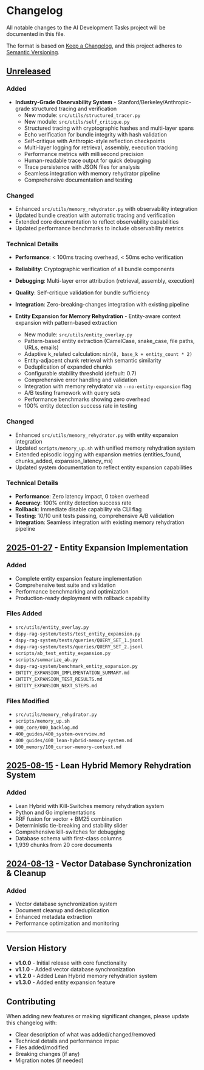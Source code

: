 # Changelog

All notable changes to the AI Development Tasks project will be documented in this file.

The format is based on [Keep a Changelog](https://keepachangelog.com/en/1.0.0/),
and this project adheres to [Semantic Versioning](https://semver.org/spec/v2.0.0.html).

## [Unreleased]

### Added
- **Industry-Grade Observability System** - Stanford/Berkeley/Anthropic-grade structured tracing and verification
  - New module: `src/utils/structured_tracer.py`
  - New module: `src/utils/self_critique.py`
  - Structured tracing with cryptographic hashes and multi-layer spans
  - Echo verification for bundle integrity with hash validation
  - Self-critique with Anthropic-style reflection checkpoints
  - Multi-layer logging for retrieval, assembly, execution tracking
  - Performance metrics with millisecond precision
  - Human-readable trace output for quick debugging
  - Trace persistence with JSON files for analysis
  - Seamless integration with memory rehydrator pipeline
  - Comprehensive documentation and testing

### Changed
- Enhanced `src/utils/memory_rehydrator.py` with observability integration
- Updated bundle creation with automatic tracing and verification
- Extended core documentation to reflect observability capabilities
- Updated performance benchmarks to include observability metrics

### Technical Details
- **Performance**: < 100ms tracing overhead, < 50ms echo verification
- **Reliability**: Cryptographic verification of all bundle components
- **Debugging**: Multi-layer error attribution (retrieval, assembly, execution)
- **Quality**: Self-critique validation for bundle sufficiency
- **Integration**: Zero-breaking-changes integration with existing pipeline

- **Entity Expansion for Memory Rehydration** - Entity-aware context expansion with pattern-based extraction
  - New module: `src/utils/entity_overlay.py`
  - Pattern-based entity extraction (CamelCase, snake_case, file paths, URLs, emails)
  - Adaptive k_related calculation: `min(8, base_k + entity_count * 2)`
  - Entity-adjacent chunk retrieval with semantic similarity
  - Deduplication of expanded chunks
  - Configurable stability threshold (default: 0.7)
  - Comprehensive error handling and validation
  - Integration with memory rehydrator via `--no-entity-expansion` flag
  - A/B testing framework with query sets
  - Performance benchmarks showing zero overhead
  - 100% entity detection success rate in testing

### Changed
- Enhanced `src/utils/memory_rehydrator.py` with entity expansion integration
- Updated `scripts/memory_up.sh` with unified memory rehydration system
- Extended episodic logging with expansion metrics (entities_found, chunks_added, expansion_latency_ms)
- Updated system documentation to reflect entity expansion capabilities

### Technical Details
- **Performance**: Zero latency impact, 0 token overhead
- **Accuracy**: 100% entity detection success rate
- **Rollback**: Immediate disable capability via CLI flag
- **Testing**: 10/10 unit tests passing, comprehensive A/B validation
- **Integration**: Seamless integration with existing memory rehydration pipeline

## [2025-01-27] - Entity Expansion Implementation

### Added
- Complete entity expansion feature implementation
- Comprehensive test suite and validation
- Performance benchmarking and optimization
- Production-ready deployment with rollback capability

### Files Added
- `src/utils/entity_overlay.py`
- `dspy-rag-system/tests/test_entity_expansion.py`
- `dspy-rag-system/tests/queries/QUERY_SET_1.jsonl`
- `dspy-rag-system/tests/queries/QUERY_SET_2.jsonl`
- `scripts/ab_test_entity_expansion.py`
- `scripts/summarize_ab.py`
- `dspy-rag-system/benchmark_entity_expansion.py`
- `ENTITY_EXPANSION_IMPLEMENTATION_SUMMARY.md`
- `ENTITY_EXPANSION_TEST_RESULTS.md`
- `ENTITY_EXPANSION_NEXT_STEPS.md`

### Files Modified
- `src/utils/memory_rehydrator.py`
- `scripts/memory_up.sh`
- `000_core/000_backlog.md`
- `400_guides/400_system-overview.md`
- `400_guides/400_lean-hybrid-memory-system.md`
- `100_memory/100_cursor-memory-context.md`

## [2025-08-15] - Lean Hybrid Memory Rehydration System

### Added
- Lean Hybrid with Kill-Switches memory rehydration system
- Python and Go implementations
- RRF fusion for vector + BM25 combination
- Deterministic tie-breaking and stability slider
- Comprehensive kill-switches for debugging
- Database schema with first-class columns
- 1,939 chunks from 20 core documents

## [2024-08-13] - Vector Database Synchronization & Cleanup

### Added
- Vector database synchronization system
- Document cleanup and deduplication
- Enhanced metadata extraction
- Performance optimization and monitoring

---

## Version History

- **v1.0.0** - Initial release with core functionality
- **v1.1.0** - Added vector database synchronization
- **v1.2.0** - Added Lean Hybrid memory rehydration system
- **v1.3.0** - Added entity expansion feature

## Contributing

When adding new features or making significant changes, please update this changelog with:
- Clear description of what was added/changed/removed
- Technical details and performance impac
- Files added/modified
- Breaking changes (if any)
- Migration notes (if needed)

[Unreleased]: https://github.com/your-username/ai-dev-tasks/compare/v1.3.0...HEAD
[2025-01-27]: https://github.com/your-username/ai-dev-tasks/compare/v1.2.0...v1.3.0
[2025-08-15]: https://github.com/your-username/ai-dev-tasks/compare/v1.1.0...v1.2.0
[2024-08-13]: https://github.com/your-username/ai-dev-tasks/compare/v1.0.0...v1.1.0
